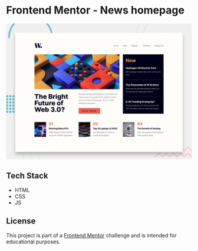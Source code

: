 # Frontend Mentor - News homepage

![Design preview for the News homepage coding challenge](./design/desktop-preview.jpg)

## Tech Stack
- HTML
- CSS
- JS

## License
This project is part of a [Frontend Mentor](https://www.frontendmentor.io) challenge and is intended for educational purposes.
